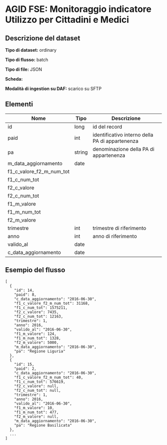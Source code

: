 # AGID FSE: Monitoraggio indicatore Utilizzo per Cittadini e Medici

## Descrizione del dataset


**Tipo di dataset:** ordinary

**Tipo di flusso:** batch

**Tipo di file:** JSON

**Scheda:** 

**Modalità di ingestion su DAF:** scarico su SFTP


## Elementi
| Nome | Tipo   | Descrizione                     |
|------|--------|---------------------------------|
| id | long | id del record |
| paid | int | identificativo interno della PA di appartenenza |
| pa | string | denominazione della PA di appartenenza |
| m_data_aggiornamento | date | |
| f1_c_valore_f2_m_num_tot | | |
| f1_c_num_tot | | |
| f2_c_valore | | |
| f2_c_num_tot | | |
| f1_m_valore | | |
| f1_m_num_tot | | |
| f2_m_valore | | |
| trimestre | int | trimestre di riferimento |
| anno | int | anno di riferimento |
| valido_al | date | |
| c_data_aggiornamento | date | |

## Esempio del flusso

```
[
  {
    "id": 14,
    "paid": 8,
    "c_data_aggiornamento": "2016-06-30",
    "f1_c_valore_f2_m_num_tot": 31168,
    "f1_c_num_tot": 1575211,
    "f2_c_valore": 7435,
    "f2_c_num_tot": 12163,
    "trimestre": 1,
    "anno": 2016,
    "valido_al": "2016-06-30",
    "f1_m_valore": 124,
    "f1_m_num_tot": 1328,
    "f2_m_valore": 5000,
    "m_data_aggiornamento": "2016-06-30",
    "pa": "Regione Liguria"
  },
  {
    "id": 15,
    "paid": 2,
    "c_data_aggiornamento": "2016-06-30",
    "f1_c_valore_f2_m_num_tot": 40,
    "f1_c_num_tot": 576619,
    "f2_c_valore": null,
    "f2_c_num_tot": null,
    "trimestre": 1,
    "anno": 2016,
    "valido_al": "2016-06-30",
    "f1_m_valore": 10,
    "f1_m_num_tot": 477,
    "f2_m_valore": null,
    "m_data_aggiornamento": "2016-06-30",
    "pa": "Regione Basilicata"
  },
  ...
]
```

